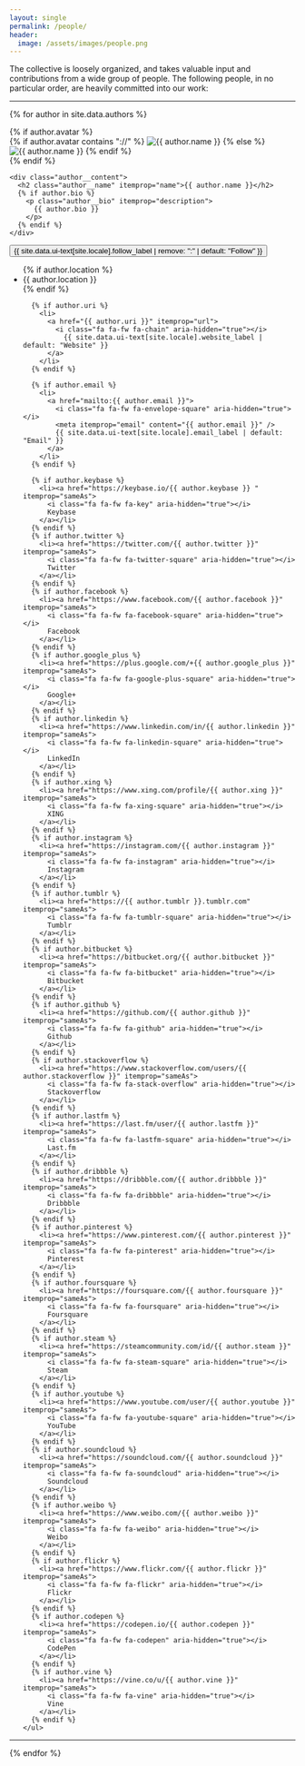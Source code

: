 ```yaml
---
layout: single
permalink: /people/
header:
  image: /assets/images/people.png
---
```

The collective is loosely organized, and takes valuable input and contributions from a wide group of people. The following people, in no particular order, are heavily committed into our work:

<hr>

{% for author in site.data.authors %}
<div itemscope itemtype="http://schema.org/Person" class = "people-page">

  <div class = "author__bio-wrapper">
    {% if author.avatar %}
      <div class="author__avatar">
        {% if author.avatar contains "://" %}
          <img src="{{ author.avatar }}" alt="{{ author.name }}" itemprop="image">
        {% else %}
          <img src="{{ author.avatar | absolute_url }}" class="author__avatar" alt="{{ author.name }}" itemprop="image">
        {% endif %}
      </div>
    {% endif %}

    <div class="author__content">
      <h2 class="author__name" itemprop="name">{{ author.name }}</h2>
      {% if author.bio %}
        <p class="author__bio" itemprop="description">
          {{ author.bio }}
        </p>
      {% endif %}
    </div>
  </div>

  <div class="author__urls-wrapper">
    <button class="btn btn--inverse">{{ site.data.ui-text[site.locale].follow_label | remove: ":" | default: "Follow" }}</button>
    <ul class="author__urls social-icons">
      {% if author.location %}
        <li itemprop="homeLocation" itemscope itemtype="http://schema.org/Place">
          <i class="fa fa-fw fa-map-marker" aria-hidden="true"></i> 
          <span itemprop="name"> {{ author.location }} </span>
        </li>
      {% endif %}
      
      {% if author.uri %}
        <li>
          <a href="{{ author.uri }}" itemprop="url">
            <i class="fa fa-fw fa-chain" aria-hidden="true"></i> 
              {{ site.data.ui-text[site.locale].website_label | default: "Website" }}
          </a>
        </li>
      {% endif %}
      
      {% if author.email %}
        <li>
          <a href="mailto:{{ author.email }}">
            <i class="fa fa-fw fa-envelope-square" aria-hidden="true"></i>
            <meta itemprop="email" content="{{ author.email }}" />
            {{ site.data.ui-text[site.locale].email_label | default: "Email" }}
          </a>
        </li>
      {% endif %}
      
      {% if author.keybase %}
        <li><a href="https://keybase.io/{{ author.keybase }} " itemprop="sameAs">
          <i class="fa fa-fw fa-key" aria-hidden="true"></i> 
          Keybase
        </a></li>
      {% endif %}
      {% if author.twitter %}
        <li><a href="https://twitter.com/{{ author.twitter }}" itemprop="sameAs">
          <i class="fa fa-fw fa-twitter-square" aria-hidden="true"></i> 
          Twitter
        </a></li>
      {% endif %}
      {% if author.facebook %}
        <li><a href="https://www.facebook.com/{{ author.facebook }}" itemprop="sameAs">
          <i class="fa fa-fw fa-facebook-square" aria-hidden="true"></i> 
          Facebook
        </a></li>
      {% endif %}
      {% if author.google_plus %}
        <li><a href="https://plus.google.com/+{{ author.google_plus }}" itemprop="sameAs">
          <i class="fa fa-fw fa-google-plus-square" aria-hidden="true"></i> 
          Google+
        </a></li>
      {% endif %}
      {% if author.linkedin %}
        <li><a href="https://www.linkedin.com/in/{{ author.linkedin }}" itemprop="sameAs">
          <i class="fa fa-fw fa-linkedin-square" aria-hidden="true"></i> 
          LinkedIn
        </a></li>
      {% endif %}
      {% if author.xing %}
        <li><a href="https://www.xing.com/profile/{{ author.xing }}" itemprop="sameAs">
          <i class="fa fa-fw fa-xing-square" aria-hidden="true"></i> 
          XING
        </a></li>
      {% endif %}
      {% if author.instagram %}
        <li><a href="https://instagram.com/{{ author.instagram }}" itemprop="sameAs">
          <i class="fa fa-fw fa-instagram" aria-hidden="true"></i> 
          Instagram
        </a></li>
      {% endif %}
      {% if author.tumblr %}
        <li><a href="https://{{ author.tumblr }}.tumblr.com" itemprop="sameAs">
          <i class="fa fa-fw fa-tumblr-square" aria-hidden="true"></i> 
          Tumblr
        </a></li>
      {% endif %}
      {% if author.bitbucket %}
        <li><a href="https://bitbucket.org/{{ author.bitbucket }}" itemprop="sameAs">
          <i class="fa fa-fw fa-bitbucket" aria-hidden="true"></i> 
          Bitbucket
        </a></li>
      {% endif %}
      {% if author.github %}
        <li><a href="https://github.com/{{ author.github }}" itemprop="sameAs">
          <i class="fa fa-fw fa-github" aria-hidden="true"></i> 
          Github
        </a></li>
      {% endif %}
      {% if author.stackoverflow %}
        <li><a href="https://www.stackoverflow.com/users/{{ author.stackoverflow }}" itemprop="sameAs">
          <i class="fa fa-fw fa-stack-overflow" aria-hidden="true"></i> 
          Stackoverflow
        </a></li>
      {% endif %}
      {% if author.lastfm %}
        <li><a href="https://last.fm/user/{{ author.lastfm }}" itemprop="sameAs">
          <i class="fa fa-fw fa-lastfm-square" aria-hidden="true"></i> 
          Last.fm
        </a></li>
      {% endif %}
      {% if author.dribbble %}
        <li><a href="https://dribbble.com/{{ author.dribbble }}" itemprop="sameAs">
          <i class="fa fa-fw fa-dribbble" aria-hidden="true"></i> 
          Dribbble
        </a></li>
      {% endif %}
      {% if author.pinterest %}
        <li><a href="https://www.pinterest.com/{{ author.pinterest }}" itemprop="sameAs">
          <i class="fa fa-fw fa-pinterest" aria-hidden="true"></i> 
          Pinterest
        </a></li>
      {% endif %}
      {% if author.foursquare %}
        <li><a href="https://foursquare.com/{{ author.foursquare }}" itemprop="sameAs">
          <i class="fa fa-fw fa-foursquare" aria-hidden="true"></i> 
          Foursquare
        </a></li>
      {% endif %}
      {% if author.steam %}
        <li><a href="https://steamcommunity.com/id/{{ author.steam }}" itemprop="sameAs">
          <i class="fa fa-fw fa-steam-square" aria-hidden="true"></i> 
          Steam
        </a></li>
      {% endif %}
      {% if author.youtube %}
        <li><a href="https://www.youtube.com/user/{{ author.youtube }}" itemprop="sameAs">
          <i class="fa fa-fw fa-youtube-square" aria-hidden="true"></i> 
          YouTube
        </a></li>
      {% endif %}
      {% if author.soundcloud %}
        <li><a href="https://soundcloud.com/{{ author.soundcloud }}" itemprop="sameAs">
          <i class="fa fa-fw fa-soundcloud" aria-hidden="true"></i> 
          Soundcloud
        </a></li>
      {% endif %}
      {% if author.weibo %}
        <li><a href="https://www.weibo.com/{{ author.weibo }}" itemprop="sameAs">
          <i class="fa fa-fw fa-weibo" aria-hidden="true"></i> 
          Weibo
        </a></li>
      {% endif %}
      {% if author.flickr %}
        <li><a href="https://www.flickr.com/{{ author.flickr }}" itemprop="sameAs">
          <i class="fa fa-fw fa-flickr" aria-hidden="true"></i> 
          Flickr
        </a></li>
      {% endif %}
      {% if author.codepen %}
        <li><a href="https://codepen.io/{{ author.codepen }}" itemprop="sameAs">
          <i class="fa fa-fw fa-codepen" aria-hidden="true"></i> 
          CodePen
        </a></li>
      {% endif %}
      {% if author.vine %}
        <li><a href="https://vine.co/u/{{ author.vine }}" itemprop="sameAs">
          <i class="fa fa-fw fa-vine" aria-hidden="true"></i> 
          Vine
        </a></li>
      {% endif %}
    </ul>
  </div>
</div>
<hr>
{% endfor %}
